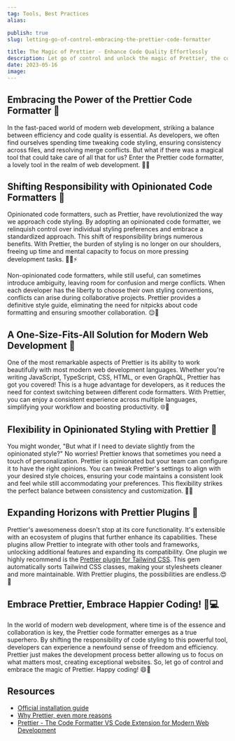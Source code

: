 ```yaml
---
tag: Tools, Best Practices
alias:

publish: true
slug: letting-go-of-control-embracing-the-prettier-code-formatter

title: The Magic of Prettier - Enhance Code Quality Effortlessly
description: Let go of control and unlock the magic of Prettier, the code formatter. Enhance collaboration, and enjoy a consistent code style effortlessly.
date: 2023-05-16
image:
---
```


## Embracing the Power of the Prettier Code Formatter 🚀

In the fast-paced world of modern web development, striking a balance between efficiency and code quality is essential. As developers, we often find ourselves spending time tweaking code styling, ensuring consistency across files, and resolving merge conflicts. But what if there was a magical tool that could take care of all that for us? Enter the Prettier code formatter, a lovely tool in the realm of web development. 🎩✨

## Shifting Responsibility with Opinionated Code Formatters 🔄

Opinionated code formatters, such as Prettier, have revolutionized the way we approach code styling. By adopting an opinionated code formatter, we relinquish control over individual styling preferences and embrace a standardized approach. This shift of responsibility brings numerous benefits. With Prettier, the burden of styling is no longer on our shoulders, freeing up time and mental capacity to focus on more pressing development tasks. 👨‍💻⚡

Non-opinionated code formatters, while still useful, can sometimes introduce ambiguity, leaving room for confusion and merge conflicts. When each developer has the liberty to choose their own styling conventions, conflicts can arise during collaborative projects. Prettier provides a definitive style guide, eliminating the need for nitpicks about code formatting and ensuring smoother collaboration. 😌🤝

## A One-Size-Fits-All Solution for Modern Web Development 💪
One of the most remarkable aspects of Prettier is its ability to work beautifully with most modern web development languages. Whether you're writing JavaScript, TypeScript, CSS, HTML, or even GraphQL, Prettier has got you covered! This is a huge advantage for developers, as it reduces the need for context switching between different code formatters. With Prettier, you can enjoy a consistent experience across multiple languages, simplifying your workflow and boosting productivity. 🌐🚀

## Flexibility in Opinionated Styling with Prettier 🎨

You might wonder, "But what if I need to deviate slightly from the opinionated style?" No worries! Prettier knows that sometimes you need a touch of personalization. Prettier is opinionated but your team can configure it to have the right opinions. You can tweak Prettier's settings to align with your desired style choices, ensuring your code maintains a consistent look and feel while still accommodating your preferences. This flexibility strikes the perfect balance between consistency and customization. 🎉💅

## Expanding Horizons with Prettier Plugins 🧩

Prettier's awesomeness doesn't stop at its core functionality. It's extensible with an ecosystem of plugins that further enhance its capabilities. These plugins allow Prettier to  integrate with other tools and frameworks, unlocking additional features and expanding its compatibility. One plugin we highly recommend is the [Prettier plugin for Tailwind CSS](https://tailwindcss.com/blog/automatic-class-sorting-with-prettier). This gem automatically sorts Tailwind CSS classes, making your stylesheets cleaner and more maintainable. With Prettier plugins, the possibilities are endless.😍🔌

## Embrace Prettier, Embrace Happier Coding! 🌈💻
In the world of modern web development, where time is of the essence and collaboration is key, the Prettier code formatter emerges as a true superhero. By shifting the responsibility of code styling to this powerful tool, developers can experience a newfound sense of freedom and efficiency. Prettier just makes the development process better allowing us to focus on what matters most, creating exceptional websites. So, let go of control and embrace the magic of Prettier. Happy coding! 😄🎉

## Resources
- [Official installation guide](https://prettier.io/docs/en/install.html)
- [Why Prettier, even more reasons](https://prettier.io/docs/en/why-prettier.html)
- [Prettier - The Code Formatter VS Code Extension for Modern Web Development](/blog/prettier-the-code-formatter-vs-code-extension-for-modern-web-development)
